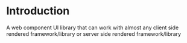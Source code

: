 # Introduction #
A web component UI library that can work with almost any client side rendered framework/library or server side rendered framework/library